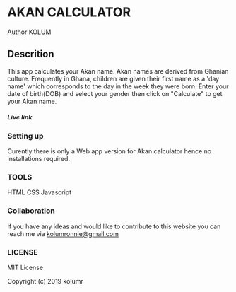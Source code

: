 # AKAN CALCULATOR

Author KOLUM

## Descrition
This app calculates your Akan name. Akan names are derived from Ghanian culture. Frequently in Ghana, children are given their first name as a 'day name' which corresponds to the day in the week they were born.
Enter your date of birth(DOB) and select your gender then click on "Calculate" to get your Akan name.

##### Live link 

### Setting up
Curently there is only a Web app version for Akan calculator hence no installations required.

### TOOLS
HTML
CSS
Javascript

### Collaboration 
If you have any ideas and would like to contribute to this website you can reach me via kolumronnie@gmail.com

### LICENSE
MIT License

Copyright (c) 2019 kolumr



          